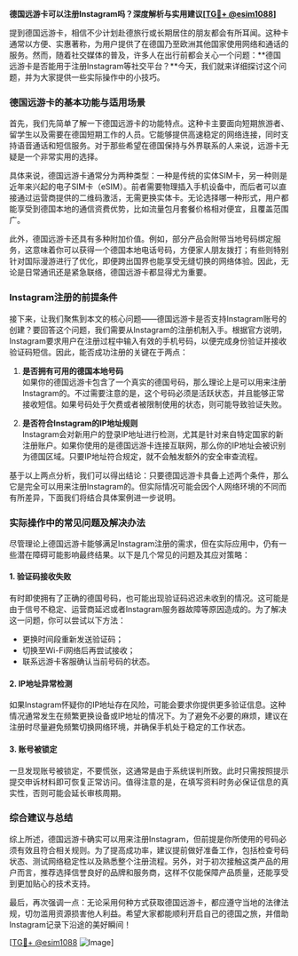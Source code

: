 **德国远游卡可以注册Instagram吗？深度解析与实用建议[[TG💪+ @esim1088](https://t.me/s/esim1088)]**

提到德国远游卡，相信不少计划赴德旅行或长期居住的朋友都会有所耳闻。这种卡通常以方便、实惠著称，为用户提供了在德国乃至欧洲其他国家使用网络和通话的服务。然而，随着社交媒体的普及，许多人在出行前都会关心一个问题：**德国远游卡是否能用于注册Instagram等社交平台？**今天，我们就来详细探讨这个问题，并为大家提供一些实际操作中的小技巧。

### 德国远游卡的基本功能与适用场景

首先，我们先简单了解一下德国远游卡的功能特点。这种卡主要面向短期旅游者、留学生以及需要在德国短期工作的人员。它能够提供高速稳定的网络连接，同时支持语音通话和短信服务。对于那些希望在德国保持与外界联系的人来说，远游卡无疑是一个非常实用的选择。

具体来说，德国远游卡通常分为两种类型：一种是传统的实体SIM卡，另一种则是近年来兴起的电子SIM卡（eSIM）。前者需要物理插入手机设备中，而后者可以直接通过运营商提供的二维码激活，无需更换实体卡。无论选择哪一种形式，用户都能享受到德国本地的通信资费优势，比如流量包月套餐价格相对便宜，且覆盖范围广。

此外，德国远游卡还具有多种附加价值。例如，部分产品会附带当地号码绑定服务，这意味着你可以获得一个德国本地电话号码，方便家人朋友拨打；有些则特别针对国际漫游进行了优化，即便跨出国界也能享受无缝切换的网络体验。因此，无论是日常通讯还是紧急联络，德国远游卡都显得尤为重要。

### Instagram注册的前提条件

接下来，让我们聚焦到本文的核心问题——德国远游卡是否支持Instagram账号的创建？要回答这个问题，我们需要从Instagram的注册机制入手。根据官方说明，Instagram要求用户在注册过程中输入有效的手机号码，以便完成身份验证并接收验证码短信。因此，能否成功注册的关键在于两点：

1. **是否拥有可用的德国本地号码**  
   如果你的德国远游卡包含了一个真实的德国号码，那么理论上是可以用来注册Instagram的。不过需要注意的是，这个号码必须是活跃状态，并且能够正常接收短信。如果号码处于欠费或者被限制使用的状态，则可能导致验证失败。

2. **是否符合Instagram的IP地址规则**  
 Instagram会对新用户的登录IP地址进行检测，尤其是针对来自特定国家的新注册账户。如果你使用的是德国远游卡连接互联网，那么你的IP地址会被识别为德国区域。只要IP地址符合规定，就不会触发额外的安全审查流程。

基于以上两点分析，我们可以得出结论：只要德国远游卡具备上述两个条件，那么它是完全可以用来注册Instagram的。但实际情况可能会因个人网络环境的不同而有所差异，下面我们将结合具体案例进一步说明。

### 实际操作中的常见问题及解决办法

尽管理论上德国远游卡能够满足Instagram注册的需求，但在实际应用中，仍有一些潜在障碍可能影响最终结果。以下是几个常见的问题及其应对策略：

#### 1. 验证码接收失败  
有时即使拥有了正确的德国号码，也可能出现验证码迟迟未收到的情况。这可能是由于信号不稳定、运营商延迟或者Instagram服务器故障等原因造成的。为了解决这一问题，你可以尝试以下方法：
- 更换时间段重新发送验证码；
- 切换至Wi-Fi网络后再尝试接收；
- 联系远游卡客服确认当前号码的状态。

#### 2. IP地址异常检测  
如果Instagram怀疑你的IP地址存在风险，可能会要求你提供更多验证信息。这种情况通常发生在频繁更换设备或IP地址的情况下。为了避免不必要的麻烦，建议在注册时尽量避免频繁切换网络环境，并确保手机处于稳定的工作状态。

#### 3. 账号被锁定  
一旦发现账号被锁定，不要慌张，这通常是由于系统误判所致。此时只需按照提示提交申诉材料即可恢复正常访问。值得注意的是，在填写资料时务必保证信息的真实性，否则可能会延长审核周期。

### 综合建议与总结

综上所述，德国远游卡确实可以用来注册Instagram，但前提是你所使用的号码必须有效且符合相关规则。为了提高成功率，建议提前做好准备工作，包括检查号码状态、测试网络稳定性以及熟悉整个注册流程。另外，对于初次接触这类产品的用户而言，推荐选择信誉良好的品牌和服务商，这样不仅能保障产品质量，还能享受到更加贴心的技术支持。

最后，再次强调一点：无论采用何种方式获取德国远游卡，都应遵守当地的法律法规，切勿滥用资源损害他人利益。希望大家都能顺利开启自己的德国之旅，并借助Instagram记录下沿途的美好瞬间！

[[TG💪+ @esim1088](https://t.me/s/esim1088) ![Image](https://i.postimg.cc/4NQfJmqS/Snipaste-2025-05-13-00-14-12.png)]